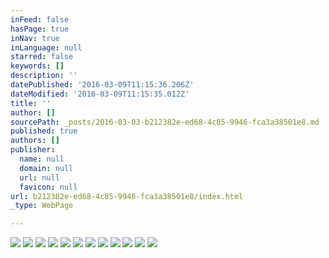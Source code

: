 ```yaml
---
inFeed: false
hasPage: true
inNav: true
inLanguage: null
starred: false
keywords: []
description: ''
datePublished: '2016-03-09T11:15:36.206Z'
dateModified: '2016-03-09T11:15:35.012Z'
title: ''
author: []
sourcePath: _posts/2016-03-03-b212382e-ed68-4c85-9946-fca3a38501e8.md
published: true
authors: []
publisher:
  name: null
  domain: null
  url: null
  favicon: null
url: b212382e-ed68-4c85-9946-fca3a38501e8/index.html
_type: WebPage

---
```

![](https://the-grid-user-content.s3-us-west-2.amazonaws.com/dc5ea1c7-f606-4862-ac12-821ce88f615d.jpg)
![](https://the-grid-user-content.s3-us-west-2.amazonaws.com/e9d8ecd3-8e54-4dc7-9280-46afc87b61e5.jpg)
![](https://the-grid-user-content.s3-us-west-2.amazonaws.com/f635db90-077a-47c8-b5da-4394516df298.jpg)
![](https://the-grid-user-content.s3-us-west-2.amazonaws.com/11c2c94f-8c85-4e19-8ab2-fd4b49b766bd.jpg)
![](https://the-grid-user-content.s3-us-west-2.amazonaws.com/4147a13f-8ff1-4965-bef7-b257f51a30e4.jpg)
![](https://the-grid-user-content.s3-us-west-2.amazonaws.com/aff94f25-81b0-4b69-913f-ccfa24376531.jpg)
![](https://the-grid-user-content.s3-us-west-2.amazonaws.com/94bc3902-d4f4-4eae-a889-a60007b3fd56.jpg)
![](https://the-grid-user-content.s3-us-west-2.amazonaws.com/43b4ae57-11c3-4df2-8959-69846503991f.jpg)
![](https://the-grid-user-content.s3-us-west-2.amazonaws.com/6a10663e-9d92-47ec-aef2-197d259ef384.jpg)
![](https://the-grid-user-content.s3-us-west-2.amazonaws.com/d8f97088-6414-4ada-bf25-f201f89a68e6.jpg)
![](https://the-grid-user-content.s3-us-west-2.amazonaws.com/f7b08143-a8b9-4ede-8602-ae062a43f31b.jpg)
![](https://the-grid-user-content.s3-us-west-2.amazonaws.com/acb66225-1f26-4a41-968d-8e23444e33f6.jpg)